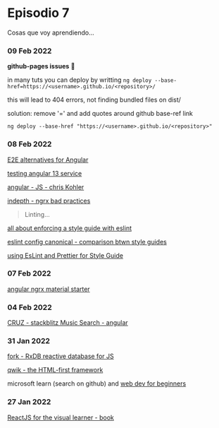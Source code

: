 # Episodio 7

Cosas que voy aprendiendo...

### 09 Feb 2022

__github-pages issues__ :monocle_face:


in many tuts you can deploy by writting `ng deploy --base-href=https://<username>.github.io/<repository>/`

this will lead to 404 errors, not finding bundled files on dist/<repository>

solution: remove '=' and add quotes around github base-ref link

`ng deploy --base-href "https://<username>.github.io/<repository>"`

### 08 Feb 2022

[E2E alternatives for Angular](https://dzone.com/articles/protractor-end-of-life-alternative-tools)

[testing angular 13 service](https://typeshare.co/eliagentili/posts/how-to-test-an-angular-13-service)

[angular - JS - chris Kohler](https://christiankohler.net/)

[indepth - ngrx bad practices](https://indepth.dev/posts/1442/ngrx-bad-practices)

>  Linting...

[all about enforcing a style guide with eslint](https://codeburst.io/eslint-everything-you-need-to-know-about-enforcing-a-style-guide-with-eslint-d4520c732dcb)

[eslint config canonical - comparison btwn style guides](https://github.com/gajus/eslint-config-canonical#table-of-comparison)

[using EsLint and Prettier for Style Guide](https://www.linkedin.com/pulse/using-eslint-prettier-style-guide-david-ara%25C3%25BAjo/)

### 07 Feb 2022

[angular ngrx material starter](https://github.com/tomastrajan/angular-ngrx-material-starter)

### 04 Feb 2022

[CRUZ - stackblitz Music Search - angular](https://stackblitz.com/edit/angular-ivy-ohdq3s)

### 31 Jan 2022

[fork - RxDB reactive database for JS](https://github.com/Zurc/rxdb)

[qwik - the HTML-first framework](https://github.com/BuilderIO/qwik)

microsoft learn (search on github) and [web dev for beginners](https://github.com/microsoft/Web-Dev-For-Beginners)

### 27 Jan 2022

[ReactJS for the visual learner - book](https://leanpub.com/reactjsforthevisuallearner/read#leanpub-auto-chapter-1--what-is-this-all-about)

